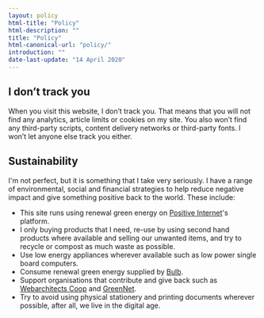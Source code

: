 ```yaml
---
layout: policy
html-title: "Policy"
html-description: ""
title: "Policy"
html-canonical-url: "policy/"
introduction: ""
date-last-update: "14 April 2020"
---
```


## I don’t track you

When you visit this website, I don’t track you. That means that you will not find any analytics, article limits or cookies on my site. You also won’t find any third-party scripts, content delivery networks or third-party fonts. I won’t let anyone else track you either.

## Sustainability
I'm not perfect, but it is something that I take very seriously. I have a range of environmental, social and financial strategies to help reduce negative impact and give something positive back to the world. These include:

* This site runs using renewal green energy on [Positive Internet](https://positive-internet.com)'s platform.
* I only buying products that I need, re-use by using second hand products where available and selling our unwanted items, and try to recycle or compost as much waste as possible.
* Use low energy appliances wherever available such as low power single board computers.
* Consume renewal green energy supplied by [Bulb](https://bulb.co.uk).
* Support organisations that contribute and give back such as [Webarchitects Coop](https://www.webarchitects.coop) and [GreenNet](https://www.greennet.org.uk).
* Try to avoid using physical stationery and printing documents wherever possible, after all, we live in the digital age.


